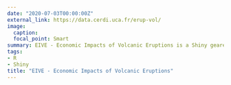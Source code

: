 ```yaml
---
date: "2020-07-03T00:00:00Z"
external_link: https://data.cerdi.uca.fr/erup-vol/
image:
  caption: 
  focal_point: Smart
summary: EIVE - Economic Impacts of Volcanic Eruptions is a Shiny geared towards researchers in Economics and Volcanology to contribute to a collaborative database.
tags: 
- R
- Shiny
title: "EIVE - Economic Impacts of Volcanic Eruptions"
---
```

